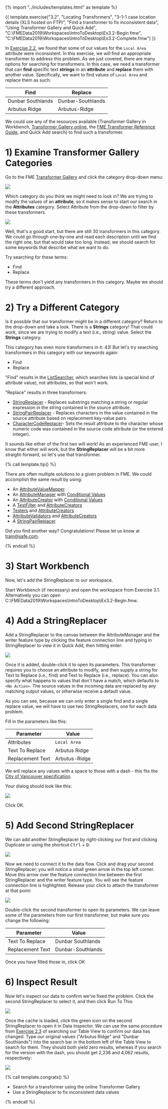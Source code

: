 {% import "../includes/templates.html" as template %}

{{ template.exercise("3.2",
               "Locating Transformers",
               "3-1-1 case location details (XLS hosted on FTP)",
               "Find a transformer to fix inconsistent data",
               "Using Transformer Gallery and Quick Add",
               "C:\\FMEData2019\\Workspaces\\IntroToDesktop\\Ex3.2-Begin.fmw",
               "C:\\FMEData2019\\Workspaces\\IntroToDesktop\\Ex3.2-Complete.fmw")
}}

In [Exercise 2.2](..\2.translations\2.05.ex2.2.md), we found that some of our values for the `Local Area` attribute were inconsistent. In this exercise, we will find an appropriate transformer to address this problem. As we just covered, there are many options for searching for transformers. In this case, we need a transformer that can **find** specific text **strings** in an **attribute** and **replace** them with another value. Specifically, we want to find values of `Local Area` and replace them as such:

|Find|Replace|
|-|-|
|Dunbar Southlands|Dunbar-Southlands|
|Arbutus Ridge|Arbutus-Ridge|

We could use any of the resources available (Transformer Gallery in Workbench, [Transformer Gallery online](https://www.safe.com/transformers/), the [FME Transformer Reference Guide](http://cdn.safe.com/resources/fme/FME-Transformer-Reference-Guide.pdf), and Quick Add search) to find such a transformer.

# 1) Examine Transformer Gallery Categories

Go to the FME [Transformer Gallery](https://www.safe.com/transformers/#/) and click the category drop-down menu:

![](.\Images\transformer-gallery-categories.png)

Which category do you think we might need to look in? We are trying to modify the values of an **attribute**, so it makes sense to start our search in the **Attributes** category. Select Attribute from the drop-down to filter by these transformers.

![](.\Images\transformer-gallery-attributes.png)

Well, that's a good start, but there are still 30 transformers in this category. We could go through one-by-one and read each description until we find the right one, but that would take too long. Instead, we should search for some keywords that describe what we want to do.

Try searching for these terms:

- Find
- Replace

These terms don't yield any transformers in this category. Maybe we should try a different approach.

# 2) Try a Different Category

Is it possible that our transformer might be in a different category? Return to the drop-down and take a look. There is a **Strings** category! That could work, since we are trying to modify a text (i.e., string) value. Select the **Strings** category.

This category has even more transformers in it: 43! But let's try searching transformers in this category with our keywords again:

- Find
- Replace

"Find" results in the [ListSearcher](http://docs.safe.com/fme/2019.0/html/FME_Desktop_Documentation/FME_Transformers/Transformers/listsearcher.htm), which searches lists (a special kind of attribute value), not attributes, so that won't work.

"Replace" results in three transformers:

- [StringReplacer](http://docs.safe.com/fme/2019.0/html/FME_Desktop_Documentation/FME_Transformers/Transformers/stringreplacer.htm) - Replaces substrings matching a string or regular expression in the string contained in the source attribute.
- [StringPairReplacer](http://docs.safe.com/fme/2019.0/html/FME_Desktop_Documentation/FME_Transformers/Transformers/stringpairreplacer.htm) - Replaces characters in the value contained in the source attribute based on replacement key-value pairs.
- [CharacterCodeReplacer](https://www.safe.com/transformers/character-code-replacer/)- Sets the result attribute to the character whose numeric code was contained in the source code attribute (or the entered integer).

It sounds like either of the first two will work! As an experienced FME user, I know that either will work, but the **StringReplacer** will be a bit more straight-forward, so let's use that transformer.

{% call template.tip() %}

<p>There are often multiple solutions to a given problem in FME. We could accomplish the same result by using:</p>
<ul>
  <li>An <a href="https://docs.safe.com/fme/html/FME_Desktop_Documentation/FME_Transformers/Transformers/attributevaluemapper.htm" target="_blank">AttributeValueMapper</a></li>
  <li>An <a href="https://docs.safe.com/fme/html/FME_Desktop_Documentation/FME_Transformers/Transformers/attributemanager.htm" target="_blank">AttributeManager</a> with <a href="https://docs.safe.com/fme/html/FME_Desktop_Documentation/FME_Workbench/!Transformer_Parameters/Parameter_Condition_Definition_Dialog.htm" target="_blank">Conditional Values</a></li>
  <li>An <a href="https://docs.safe.com/fme/html/FME_Desktop_Documentation/FME_Transformers/Transformers/attributecreator.htm" target="_blank">AttributeCreator</a> with <a href="https://docs.safe.com/fme/html/FME_Desktop_Documentation/FME_Workbench/!Transformer_Parameters/Parameter_Condition_Definition_Dialog.htm" target="_blank">Conditional Values</a></li>
  <li>A <a href="https://docs.safe.com/fme/html/FME_Desktop_Documentation/FME_Transformers/Transformers/testfilter.htm" target="_blank">TestFilter</a> and <a href="https://docs.safe.com/fme/html/FME_Desktop_Documentation/FME_Transformers/Transformers/attributecreator.htm" target="_blank">AttributeCreators</a></li>
  <li><a href="https://docs.safe.com/fme/html/FME_Desktop_Documentation/FME_Transformers/Transformers/tester.htm" target="_blank">Testers</a> and <a href="https://docs.safe.com/fme/html/FME_Desktop_Documentation/FME_Transformers/Transformers/attributecreator.htm" target="_blank">AttributeCreators</a></li>
  <li><a href="http://docs.safe.com/fme/html/FME_Desktop_Documentation/FME_Transformers/Transformers/attributevalidator.htm" target="_blank">AttributeValidators</a> and <a href="https://docs.safe.com/fme/html/FME_Desktop_Documentation/FME_Transformers/Transformers/attributecreator.htm" target="_blank">AttributeCreators</a></li>
  <li>A <a href="https://docs.safe.com/fme/html/FME_Desktop_Documentation/FME_Transformers/Transformers/stringpairreplacer.htm" target="_blank">StringPairReplacer</a></li>
</ul>
<p>Did you find another way? Congratulations! Please let us know at <a href="mailto:train@safe.com" target="_blank">train@safe.com</a>.</p>

{% endcall %}

# 3) Start Workbench

Now, let's add the StringReplacer to our workspace.

Start Workbench (if necessary) and open the workspace from Exercise 3.1. Alternatively you can open C:\\FMEData2019\\Workspaces\\IntroToDesktop\\Ex3.2-Begin.fmw.

# 4) Add a StringReplacer

Add a StringReplacer to the canvas between the AttributeManager and the writer feature type by clicking the feature connection line and typing in StringReplacer to view it in Quick Add, then hitting enter:

![](.\Images\string-replacer.png)

Once it is added, double-click it to open its parameters. This transformer requires you to choose an attribute to modify, and then supply a string for Text to Replace (i.e., find) and Text to Replace (i.e., replace). You can also specify what happens to values that don't have a match, which defaults to `<No Action>`. The source values in the incoming data are replaced by any matching output values, or otherwise receive a default value.

As you can see, because we can only enter a single find and a single replace value, we will have to use two StringReplacers, one for each data problem.

Fill in the parameters like this:

|Parameter|Value|
|-|-|
|Attributes|`Local Area`|
|Text To Replace|Arbutus Ridge|
|Replacement Text|Arbutus-Ridge|

We will replace any values with a space to those with a dash - this fits the [City of Vancouver specification](https://data.vancouver.ca/datacatalogue/localAreaBoundary.htm).

Your dialog should look like this:

![](.\Images\string-replacer-parameters.png)

Click OK.

# 5) Add Second StringReplacer

We can add another StringReplacer by right-clicking our first and clicking Duplicate or using the shortcut <kbd>Ctrl</kbd> + <kbd>D</kbd>:

![](.\Images\duplicate.png)

Now we need to connect it to the data flow. Click and drag your second StringReplacer; you will notice a small green arrow in the top left corner. Move this arrow over the feature connection line between the first StringReplacer and the writer feature type. You will see the feature connection line is highlighted. Release your click to attach the transformer at that point:

![](.\Images\click-and-drag.png)

Double-click the second transformer to open its parameters. We can leave some of the parameters from our first transformer, but make sure you change the following:

|Parameter|Value|
|-|-|
|Text To Replace|Dunbar Southlands|
|Replacement Text|Dunbar-Southlands|

Once you have filled those in, click OK.

# 6) Inspect Result

Now let's inspect our data to confirm we've fixed the problem. Click the second StringReplacer to select it, and then click Run To This:

![](.\Images\string-replacer-run-to-this.png)

Once the cache is loaded, click the green icon on the second StringReplacer to open it in Data Inspector. We can use the same procedure from [Exercise 2.3](..\2.translations\2.07.ex2.3.md) of searching our Table View to confirm our data has changed. Type our original values ("Arbutus Ridge" and "Dunbar Southlands") into the search bar in the bottom left of the Table View to search for them. They should both yield zero results, whereas if you search for the version with the dash, you should get 2,236 and 4,062 results, respectively:

![](.\Images\search.png)

{% call template.congrats() %}

<ul>
  <li>Search for a transformer using the online Transformer Gallery</li>
  <li>Use a StringReplacer to fix inconsistent data values</li>
</ul>

{% endcall %}
